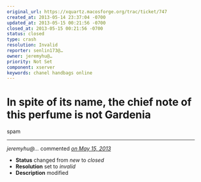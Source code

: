 ```yaml
---
original_url: https://xquartz.macosforge.org/trac/ticket/747
created_at: 2013-05-14 23:37:04 -0700
updated_at: 2013-05-15 00:21:56 -0700
closed_at: 2013-05-15 00:21:56 -0700
status: closed
type: crash
resolution: Invalid
reporter: senlin173@…
owner: jeremyhu@…
priority: Not Set
component: xserver
keywords: chanel handbags online
---
```


In spite of its name, the chief note of this perfume is not Gardenia
====================================================================


spam



---

*jeremyhu@…* commented *[on May 15, 2013](https://xquartz.macosforge.org/trac/ticket/747#comment:1 "May 15, 2013 at 12:21 AM PDT")*

-   **Status** changed from *new* to *closed*
-   **Resolution** set to *invalid*
-   **Description** modified



